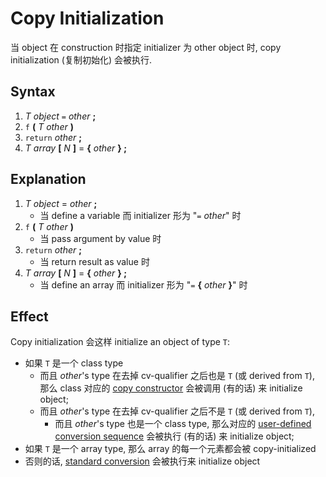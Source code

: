 # Copy Initialization

当 object 在 construction 时指定 initializer 为 other object 时, copy initialization (复制初始化) 会被执行.

## Syntax

1. *T* *object* `=` *other* **;**
2. `f` **(** *T* *other* **)**
3. `return` *other* **;**
4. *T* *array* **\[** *N* **\]** = **{** *other* **} ;**

## Explanation

1. *T* *object* = *other* **;**
   - 当 define a variable 而 initializer 形为 "`=` *other*" 时
2. `f` **(** *T* *other* **)**
   - 当 pass argument by value 时
3. `return` *other* **;**
   - 当 return result as value 时
4. *T* *array* **\[** *N* **\]** = **{** *other* **} ;**
   - 当 define an array 而 initializer 形为 "`=` **{** *other* **}**" 时
   
## Effect 

Copy initialization 会这样 initialize an object of type `T`:
- 如果 `T` 是一个 class type
  - 而且 *other*'s type 在去掉 cv-qualifier 之后也是 `T` (或 derived from `T`), 那么 class 对应的
    [copy constructor](course://Classes/Constructors/Copy_Constructor)
    会被调用 (有的话) 来 initialize object;
  - 而且 *other*'s type 在去掉 cv-qualifier 之后不是 `T` (或 derived from `T`), 
    - 而且 *other*'s type 也是一个 class type,
      那么对应的
      [user-defined conversion sequence](course://Expressions/Conversions/User_Defined_Conversion)
      会被执行 (有的话) 来 initialize object;
- 如果 `T` 是一个 array type, 那么 array 的每一个元素都会被 copy-initialized
- 否则的话,
  [standard conversion](course://Expressions/Conversions/Standard_Conversion)
  会被执行来 initialize object
  